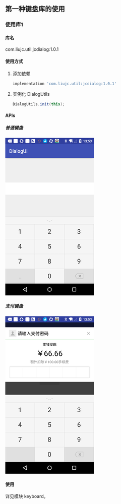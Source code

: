 ## 第一种键盘库的使用

### 使用库1

#### 库名

com.liujc.util:jcdialog:1.0.1

#### 使用方式

1. 添加依赖

   ```groovy
   implementation 'com.liujc.util:jcdialog:1.0.1'
   ```

2. 实例化 DialogUtils

   ```java
   DialogUtils.init(this);
   ```

#### APIs

##### 普通键盘

![普通键盘](https://github.com/hgncxzy/AndroidNote/blob/master/images/一般键盘.png)

##### 支付键盘

![支付键盘](https://github.com/hgncxzy/AndroidNote/blob/master/images/支付键盘.png)

#### 使用

详见模块 keyboard。